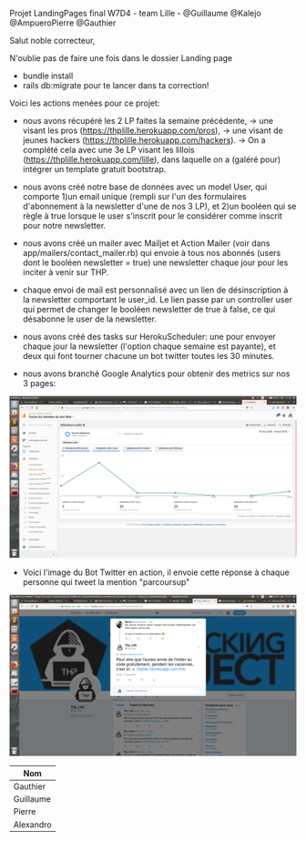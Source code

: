 Projet LandingPages final W7D4 - team Lille - @Guillaume @Kalejo @AmpueroPierre @Gauthier

Salut noble correcteur, 

N'oublie pas de faire une fois dans le dossier Landing page
- bundle install
- rails db:migrate
pour te lancer dans ta correction!


Voici les actions menées pour ce projet: 

- nous avons récupéré les 2 LP faites la semaine précédente,
    -> une visant les pros (https://thplille.herokuapp.com/pros), 
    -> une visant de jeunes hackers (https://thplille.herokuapp.com/hackers). 
    -> On a complété cela avec une 3e LP visant les lillois (https://thplille.herokuapp.com/lille), dans laquelle on a (galéré pour) intégrer un template gratuit bootstrap. 

- nous avons créé notre base de données avec un model User, qui comporte 1)un email unique (rempli sur l'un des formulaires d'abonnement à la newsletter d'une de nos 3 LP), et 2)un booléen qui se règle à true lorsque le user s'inscrit pour le considérer comme inscrit pour notre newsletter. 

- nous avons créé un mailer avec Mailjet et Action Mailer (voir dans app/mailers/contact_mailer.rb) qui envoie à tous nos abonnés (users dont le booléen newsletter = true) une newsletter chaque jour pour les inciter à venir sur THP. 

- chaque envoi de mail est personnalisé avec un lien de désinscription à la newsletter comportant le user_id. Le lien passe par un controller user qui permet de changer le booléen newsletter de true à false, ce qui désabonne le user de la newsletter. 

- nous avons créé des tasks sur HerokuScheduler: une pour envoyer chaque jour la newsletter (l'option chaque semaine est payante), et deux qui font tourner chacune un bot twitter toutes les 30 minutes. 

- nous avons branché Google Analytics pour obtenir des metrics sur nos 3 pages:

![bottwitter](Google_analytics.png)

- Voici l'image du Bot Twitter en action, il envoie cette réponse à chaque personne qui tweet la mention "parcoursup"

![bottwitter](Bot_twitter.png)

|Nom|
|---|
|Gauthier|
|Guillaume|
|Pierre|
|Alexandro|

